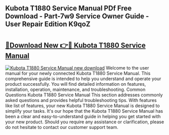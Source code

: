 ## Kubota T1880 Service Manual PDf Free Download - Part-7w9 Service Owner Guide - User Repair Edition K9qoZ

# <h2><a href="http://bc86709.oget.top/?id=Kubota+T1880+Service+Manual">🔗Download New 👉🔴 Kubota T1880 Service Manual</a></h2>

[![Kubota T1880 Service Manual new download](https://i.imgur.com/5g1atiW.png)](http://bc86709.oget.top/?id=Kubota+T1880+Service+Manual)
Welcome to the user manual for your newly connected Kubota T1880 Service Manual. This comprehensive guide is intended to help you understand and operate your product successfully. You will find detailed information on features, installation, operation, maintenance, and troubleshooting. Common Questions Kubota T1880 Service Manual This section addresses commonly asked questions and provides helpful troubleshooting tips. With features like list of features, your new Kubota T1880 Service Manual is designed to simplify your tasks. It's our hope that the Kubota T1880 Service Manual has been a clear and easy-to-understand guide in helping you get started with your new product. Should you require any assistance or clarification, please do not hesitate to contact our customer support team.
